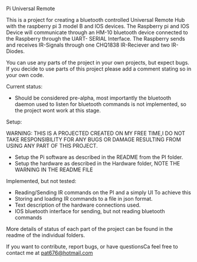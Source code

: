 Pi Universal Remote

This is a project for creating a bluetooth controlled Universal Remote Hub with the raspberry pi 3 model B 
and IOS devices. The Raspberry pi and IOS Device will communicate through an HM-10 bluetooth device connected 
to the Raspberry through the UART- SERIAL Interface. The Raspberry sends and receives IR-Signals through one 
CHQ1838 IR-Reciever and two IR-Diodes.

You can use any parts of the project in your own projects, but expect bugs. If you decide to use parts of
this project please add a comment stating so in your own code.

Current status:

- Should be considered pre-alpha, most importantly the bluetooth daemon used to listen for bluetooth commands
  is not implemented, so the project wont work at this stage.

Setup:

WARNING: 
THIS IS A PROJECTED CREATED ON MY FREE TIME,I DO NOT TAKE RESPONSIBILITY FOR ANY BUGS OR DAMAGE 
RESULTING FROM USING ANY PART OF THIS PROJECT.

- Setup the Pi software as described in the README from the PI folder.
- Setup the hardware as described in the Hardware folder, NOTE THE WARNING IN THE README FILE


Implemented, but not tested:

- Reading/Sending IR commands on the PI and a simply UI To achieve this 
- Storing and loading IR commands to a file in json format.
- Text description of the hardware connections used. 
- IOS bluetooth interface for sending, but not reading bluetooth commands

More details of status of each part of the project can be found in the readme of the individual folders.

If you want to contribute, report bugs, or have questionsCa feel free to contact me at pat676@hotmail.com







